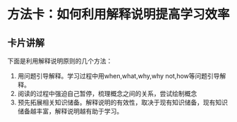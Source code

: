 
# 方法卡：如何利用解释说明提高学习效率

## 卡片讲解

下面是利用解释说明原则的几个方法：
1. 用问题引导解释。学习过程中用when,what,why,why not,how等问题引导解释。
2. 阅读的过程中强迫自己暂停，梳理概念之间的关系，尝试绘制概念
3. 预先拓展相关知识储备。解释说明的有效性，取决于现有知识储备，现有知识储备越丰富，解释说明越有助于学习。

